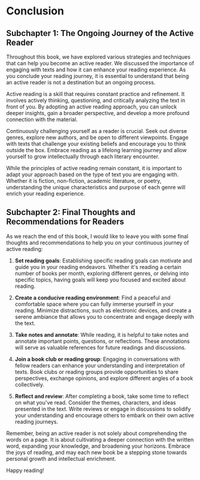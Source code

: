 Conclusion
===================

Subchapter 1: The Ongoing Journey of the Active Reader
------------------------------------------------------

Throughout this book, we have explored various strategies and techniques that can help you become an active reader. We discussed the importance of engaging with texts and how it can enhance your reading experience. As you conclude your reading journey, it is essential to understand that being an active reader is not a destination but an ongoing process.

Active reading is a skill that requires constant practice and refinement. It involves actively thinking, questioning, and critically analyzing the text in front of you. By adopting an active reading approach, you can unlock deeper insights, gain a broader perspective, and develop a more profound connection with the material.

Continuously challenging yourself as a reader is crucial. Seek out diverse genres, explore new authors, and be open to different viewpoints. Engage with texts that challenge your existing beliefs and encourage you to think outside the box. Embrace reading as a lifelong learning journey and allow yourself to grow intellectually through each literary encounter.

While the principles of active reading remain constant, it is important to adapt your approach based on the type of text you are engaging with. Whether it is fiction, non-fiction, academic literature, or poetry, understanding the unique characteristics and purpose of each genre will enrich your reading experience.

Subchapter 2: Final Thoughts and Recommendations for Readers
------------------------------------------------------------

As we reach the end of this book, I would like to leave you with some final thoughts and recommendations to help you on your continuous journey of active reading:

1. **Set reading goals**: Establishing specific reading goals can motivate and guide you in your reading endeavors. Whether it's reading a certain number of books per month, exploring different genres, or delving into specific topics, having goals will keep you focused and excited about reading.

2. **Create a conducive reading environment**: Find a peaceful and comfortable space where you can fully immerse yourself in your reading. Minimize distractions, such as electronic devices, and create a serene ambiance that allows you to concentrate and engage deeply with the text.

3. **Take notes and annotate**: While reading, it is helpful to take notes and annotate important points, questions, or reflections. These annotations will serve as valuable references for future readings and discussions.

4. **Join a book club or reading group**: Engaging in conversations with fellow readers can enhance your understanding and interpretation of texts. Book clubs or reading groups provide opportunities to share perspectives, exchange opinions, and explore different angles of a book collectively.

5. **Reflect and review**: After completing a book, take some time to reflect on what you've read. Consider the themes, characters, and ideas presented in the text. Write reviews or engage in discussions to solidify your understanding and encourage others to embark on their own active reading journeys.

Remember, being an active reader is not solely about comprehending the words on a page. It is about cultivating a deeper connection with the written word, expanding your knowledge, and broadening your horizons. Embrace the joys of reading, and may each new book be a stepping stone towards personal growth and intellectual enrichment.

Happy reading!
